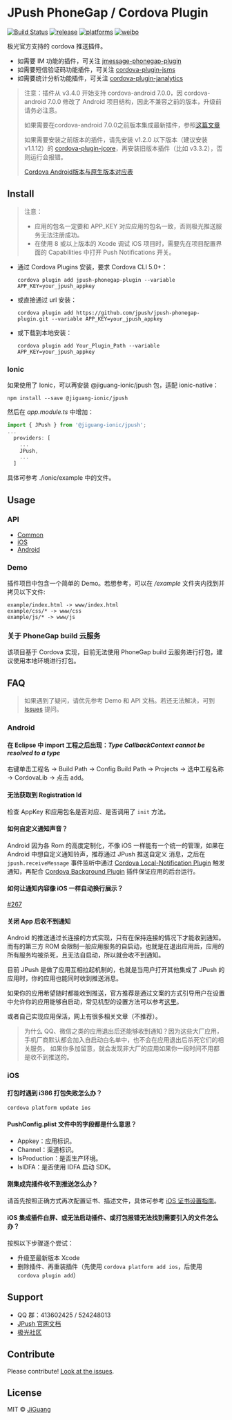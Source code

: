 # JPush PhoneGap / Cordova Plugin

[![Build Status](https://travis-ci.org/jpush/jpush-phonegap-plugin.svg?branch=master)](https://travis-ci.org/jpush/jpush-phonegap-plugin)
[![release](https://img.shields.io/badge/release-3.4.1-blue.svg)](https://github.com/jpush/jpush-phonegap-plugin/releases)
[![platforms](https://img.shields.io/badge/platforms-iOS%7CAndroid-lightgrey.svg)](https://github.com/jpush/jpush-phonegap-plugin)
[![weibo](https://img.shields.io/badge/weibo-JPush-blue.svg)](http://weibo.com/jpush?refer_flag=1001030101_&is_all=1)

极光官方支持的 cordova 推送插件。

- 如需要 IM 功能的插件，可关注 [jmessage-phonegap-plugin](https://github.com/jpush/jmessage-phonegap-plugin)
- 如需要短信验证码功能插件，可关注 [cordova-plugin-jsms](https://github.com/jpush/cordova-plugin-jsms)
- 如需要统计分析功能插件，可关注 [cordova-plugin-janalytics](https://github.com/jpush/cordova-plugin-janalytics)

>注意：插件从 v3.4.0 开始支持 cordova-android 7.0.0，因 cordova-android 7.0.0 修改了 Android 项目结构，因此不兼容之前的版本，升级前请务必注意。
>
>如果需要在cordova-android 7.0.0之前版本集成最新插件，参照[这篇文章](https://www.jianshu.com/p/23b117ca27a6)
>
>如果需要安装之前版本的插件，请先安装 v1.2.0 以下版本（建议安装 v1.1.12）的 [cordova-plugin-jcore](https://github.com/jpush/cordova-plugin-jcore)，再安装旧版本插件（比如 v3.3.2），否则运行会报错。
>
>[Cordova Android版本与原生版本对应表](http://cordova.apache.org/docs/en/latest/guide/platforms/android/index.html#requirements-and-support)
## Install

> 注意：
> - 应用的包名一定要和 APP_KEY 对应应用的包名一致，否则极光推送服务无法注册成功。
> - 在使用 8 或以上版本的 Xcode 调试 iOS 项目时，需要先在项目配置界面的 Capabilities 中打开 Push Notifications 开关。

- 通过 Cordova Plugins 安装，要求 Cordova CLI 5.0+：

  ```shell
  cordova plugin add jpush-phonegap-plugin --variable APP_KEY=your_jpush_appkey
  ```

- 或直接通过 url 安装：

  ```shell
  cordova plugin add https://github.com/jpush/jpush-phonegap-plugin.git --variable APP_KEY=your_jpush_appkey
  ```

- 或下载到本地安装：

  ```shell
  cordova plugin add Your_Plugin_Path --variable APP_KEY=your_jpush_appkey
  ```

### Ionic

如果使用了 Ionic，可以再安装 @jiguang-ionic/jpush 包，适配 ionic-native：

```shell
npm install --save @jiguang-ionic/jpush
```

然后在 *app.module.ts* 中增加：

```js
import { JPush } from '@jiguang-ionic/jpush';
...
  providers: [
    ...
    JPush,
    ...
  ]
```

具体可参考 ./ionic/example 中的文件。


## Usage

### API

- [Common](/doc/Common_detail_api.md)
- [iOS](/doc/iOS_API.md)
- [Android](/doc/Android_detail_api.md)

### Demo

插件项目中包含一个简单的 Demo。若想参考，可以在 */example* 文件夹内找到并拷贝以下文件:

    example/index.html -> www/index.html
    example/css/* -> www/css
    example/js/* -> www/js

### 关于 PhoneGap build 云服务

该项目基于 Cordova 实现，目前无法使用 PhoneGap build 云服务进行打包，建议使用本地环境进行打包。

## FAQ

> 如果遇到了疑问，请优先参考 Demo 和 API 文档。若还无法解决，可到 [Issues](https://github.com/jpush/jpush-phonegap-plugin/issues) 提问。

### Android

#### 在 Eclipse 中 import 工程之后出现：*Type CallbackContext cannot be resolved to a type*

右键单击工程名 -> Build Path -> Config Build Path -> Projects -> 选中工程名称 -> CordovaLib -> 点击 add。

#### 无法获取到 Registration Id

检查 AppKey 和应用包名是否对应、是否调用了 `init` 方法。

#### 如何自定义通知声音？

Android 因为各 Rom 的高度定制化，不像 iOS 一样能有一个统一的管理，如果在 Android 中想自定义通知铃声，推荐通过 JPush 推送自定义
消息，之后在 `jpush.receiveMessage` 事件监听中通过 [Cordova Local-Notification Plugin](https://github.com/katzer/cordova-plugin-local-notifications) 触发通知，再配合 [Cordova Background Plugin](https://github.com/katzer/cordova-plugin-background-mode) 插件保证应用的后台运行。

#### 如何让通知内容像 iOS 一样自动换行展示？

[#267](https://github.com/jpush/jpush-phonegap-plugin/issues/267)

#### 关闭 App 后收不到通知

Android 的推送通过长连接的方式实现，只有在保持连接的情况下才能收到通知。而有的第三方 ROM 会限制一般应用服务的自启动，也就是在退出应用后，应用的所有服务均被杀死，且无法自启动，所以就会收不到通知。

目前 JPush 是做了应用互相拉起机制的，也就是当用户打开其他集成了 JPush 的应用时，你的应用也能同时收到推送消息。

如果你的应用希望随时都能收到推送，官方推荐是通过文案的方式引导用户在设置中允许你的应用能够自启动，常见机型的设置方法可以参考[这里](https://docs.jiguang.cn/jpush/client/Android/android_faq/#_2)。

或者自己实现应用保活，网上有很多相关文章（不推荐）。

> 为什么 QQ、微信之类的应用退出后还能够收到通知？因为这些大厂应用，手机厂商默认都会加入自启动白名单中，也不会在应用退出后杀死它们的相关服务。
> 如果你多加留意，就会发现非大厂的应用如果你一段时间不用都是收不到推送的。

### iOS

#### 打包时遇到 i386 打包失败怎么办？

```shell
cordova platform update ios
```

#### PushConfig.plist 文件中的字段都是什么意思？

- Appkey：应用标识。
- Channel：渠道标识。
- IsProduction：是否生产环境。
- IsIDFA：是否使用 IDFA 启动 SDK。

#### 刚集成完插件收不到推送怎么办？

请首先按照正确方式再次配置证书、描述文件，具体可参考 [iOS 证书设置指南](https://docs.jiguang.cn/jpush/client/iOS/ios_cer_guide/)。

#### iOS 集成插件白屏、或无法启动插件、或打包报错无法找到需要引入的文件怎么办？

按照以下步骤逐个尝试：

- 升级至最新版本 Xcode
- 删除插件、再重装插件（先使用 `cordova platform add ios`，后使用 `cordova plugin add`）

## Support

- QQ 群：413602425 / 524248013
- [JPush 官网文档](https://docs.jiguang.cn/jpush/guideline/intro/)
- [极光社区](http://community.jiguang.cn/)

## Contribute

Please contribute! [Look at the issues](https://github.com/jpush/jpush-phonegap-plugin/issues).

## License

MIT © [JiGuang](/license)
